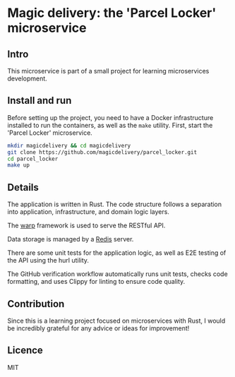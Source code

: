 # Magic delivery: the 'Parcel Locker' microservice

## Intro

This microservice is part of a small project for learning microservices development. 

## Install and run

Before setting up the project, you need to have a Docker infrastructure installed to run the containers, as well as the `make` utility.
First, start the 'Parcel Locker' microservice.

```sh
mkdir magicdelivery && cd magicdelivery
git clone https://github.com/magicdelivery/parcel_locker.git
cd parcel_locker
make up
```

## Details

The application is written in Rust. The code structure follows a separation into application, infrastructure, and domain logic layers.

The [warp](https://docs.rs/warp/latest/warp/) framework is used to serve the RESTful API.

Data storage is managed by a [Redis](https://redis.io/) server.

There are some unit tests for the application logic, as well as E2E testing of the API using the hurl utility.

The GitHub verification workflow automatically runs unit tests, checks code formatting, and uses Clippy for linting to ensure code quality.  

## Contribution

Since this is a learning project focused on microservices with Rust, I would be incredibly grateful for any advice or ideas for improvement!

## Licence

MIT
